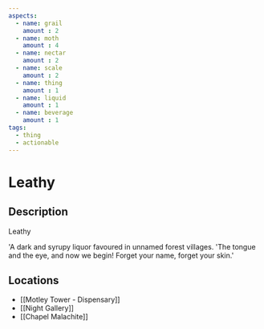 ```yaml
---
aspects: 
  - name: grail
    amount : 2
  - name: moth
    amount : 4
  - name: nectar
    amount : 2
  - name: scale
    amount : 2
  - name: thing
    amount : 1
  - name: liquid
    amount : 1
  - name: beverage
    amount : 1
tags:
  - thing
  - actionable
---
```


# Leathy

## Description
Leathy

'A dark and syrupy liquor favoured in unnamed forest villages. 'The tongue and the eye, and now we begin! Forget your name, forget your skin.'
## Locations
- [[Motley Tower - Dispensary]]
- [[Night Gallery]]
- [[Chapel Malachite]]